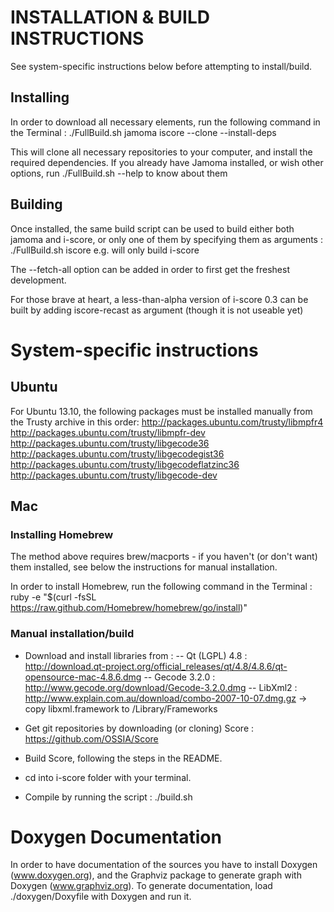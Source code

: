 # INSTALLATION & BUILD INSTRUCTIONS

See system-specific instructions below before attempting to install/build. 

## Installing

In order to download all necessary elements, run the following command in the Terminal :
./FullBuild.sh jamoma iscore --clone --install-deps

This will clone all necessary repositories to your computer, and install the required dependencies.
If you already have Jamoma installed, or wish other options, run 
./FullBuild.sh --help to know about them

## Building

Once installed, the same build script can be used to build either both jamoma and i-score, or only one of them by specifying them as arguments :
./FullBuild.sh iscore
e.g. will only build i-score

The --fetch-all option can be added in order to first get the freshest development.

For those brave at heart, a less-than-alpha version of i-score 0.3 can be built by adding iscore-recast as argument (though it is not useable yet) 

# System-specific instructions

## Ubuntu

For Ubuntu 13.10, the following packages must be installed manually from the Trusty archive in this order: 
		http://packages.ubuntu.com/trusty/libmpfr4
		http://packages.ubuntu.com/trusty/libmpfr-dev
		http://packages.ubuntu.com/trusty/libgecode36
		http://packages.ubuntu.com/trusty/libgecodegist36
		http://packages.ubuntu.com/trusty/libgecodeflatzinc36
		http://packages.ubuntu.com/trusty/libgecode-dev

## Mac

### Installing Homebrew 

The method above requires brew/macports - if you haven't (or don't want) them installed, see below the instructions for manual installation.

In order to install Homebrew, run the following command in the Terminal :
ruby -e "$(curl -fsSL https://raw.github.com/Homebrew/homebrew/go/install)"

### Manual installation/build

- Download and install libraries from :
	-- Qt (LGPL) 4.8 : http://download.qt-project.org/official_releases/qt/4.8/4.8.6/qt-opensource-mac-4.8.6.dmg 
	-- Gecode 3.2.0 : http://www.gecode.org/download/Gecode-3.2.0.dmg
	-- LibXml2 : http://www.explain.com.au/download/combo-2007-10-07.dmg.gz -> copy libxml.framework to /Library/Frameworks

- Get git repositories by downloading (or cloning) Score : https://github.com/OSSIA/Score

- Build Score, following the steps in the README.

- cd into i-score folder with your terminal.

- Compile by running the script : ./build.sh

# Doxygen Documentation

In order to have documentation of the sources you have to install Doxygen (www.doxygen.org),
and the Graphviz package to generate graph with Doxygen (www.graphviz.org).
To generate documentation,
load ./doxygen/Doxyfile with Doxygen and run it.
			